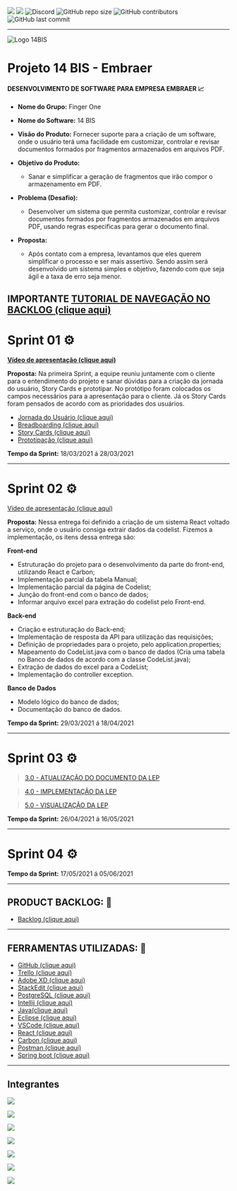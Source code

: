 
![](https://img.shields.io/badge/Java-ED8B00?style=for-the-badge&logo=java&logoColor=white)   ![](https://img.shields.io/badge/Spring-6DB33F?style=for-the-badge&logo=spring&logoColor=white) 
  ![Discord](https://img.shields.io/discord/816848656749297674?style=for-the-badge)    ![GitHub repo size](https://img.shields.io/github/repo-size/mateuscamargo/14bis?style=for-the-badge)  ![GitHub contributors](https://img.shields.io/github/contributors/mateuscamargo/14bis?style=for-the-badge) ![GitHub last commit](https://img.shields.io/github/last-commit/mateuscamargo/14bis?style=for-the-badge)   


 ---
![Logo 14BIS](https://github.com/mateuscamargo/14bis/blob/main/Sprint%2001/Logo/Logo.png) 

# Projeto 14 BIS - Embraer 

#### DESENVOLVIMENTO DE SOFTWARE PARA EMPRESA EMBRAER :chart_with_upwards_trend:

- **Nome do Grupo:** Finger One
- **Nome do Software:**  14 BIS
- **Visão do Produto:** Fornecer suporte para a criação de um software, onde o usuário terá uma facilidade em customizar, controlar e revisar documentos formados por fragmentos armazenados em arquivos PDF.
     
 - **Objetivo do Produto:** 
	  -   Sanar e simplificar a geração de fragmentos que irão compor o armazenamento em PDF.
  
- **Problema (Desafio):** 

	- Desenvolver um sistema que permita customizar, controlar e revisar documentos formados por fragmentos armazenados em arquivos PDF, usando regras especificas para gerar o documento final.

- **Proposta:**

	-   Após contato com a empresa, levantamos que eles querem simplificar o processo e ser mais assertivo. Sendo assim será desenvolvido um sistema simples e objetivo, fazendo com que seja ágil e a taxa de erro seja menor.

**IMPORTANTE**
[TUTORIAL DE NAVEGAÇÃO NO BACKLOG (clique aqui)](https://drive.google.com/file/d/1M6tj-AvHyw14xrYS4S1WNT2xYyuvYpj6/view?usp=sharing)
---

# Sprint 01 :gear:
**[Vídeo de apresentação (clique aqui)](https://drive.google.com/file/d/1z1kAAvrW83RMbLDnKUsQwPb9B3he_bMQ/view?usp=sharing)**


**Proposta:** Na primeira Sprint, a equipe reuniu juntamente com o cliente para o entendimento do projeto e sanar dúvidas para a criação da jornada do usuário, Story Cards e prototipar. No protótipo foram colocados os campos necessários para a apresentação para o cliente. Já os Story Cards foram pensados de acordo com as prioridades dos usuários.


- [Jornada do Usuário (clique aqui)](https://github.com/mateuscamargo/14bis/blob/main/Sprint%2001/Jornada%20do%20Usu%C3%A1rio/Jornada%20do%20Usu%C3%A1rio.pdf)
- [Breadboarding (clique aqui)](https://github.com/mateuscamargo/14bis/blob/main/Sprint%2001/Breadboarding/Breadboarding.jpg)
- [Story Cards (clique aqui)](https://github.com/mateuscamargo/14bis/blob/main/Sprint%2001/Story%20Card/Story%20Card.pdf)
- [Prototipação (clique aqui)](https://xd.adobe.com/view/d9c94c80-0c3b-4e4c-b7ef-f79f48b58c8a-8c9a/?fullscreen&hints=on&target=_blank)


**Tempo da Sprint:** 18/03/2021 á 28/03/2021

---
# Sprint 02 :gear:

[Vídeo de apresentação (clique aqui)](https://drive.google.com/file/d/1lt3xcRcKnIKPIQOTp-l6H_UrTQgLrEW1/view?usp=sharing)


 **Proposta:** Nessa entrega foi definido a criação de um sistema React voltado a serviço, onde o usuário consiga extrair dados da codelist. Fizemos a implementação, os itens dessa entrega são: 

 **Front-end**
- Estruturação do projeto para o desenvolvimento da parte do front-end, utilizando React e Carbon;
- Implementação parcial da tabela Manual;
- Implementação parcial da página de Codelist;
- Junção do front-end com o banco de dados;
- Informar arquivo excel para extração do codelist pelo Front-end.

**Back-end**
- Criação e estruturação do Back-end;
- Implementação de resposta da API para utilização das requisições;
- Definição de propriedades para o projeto, pelo application.properties;
- Mapeamento do CodeList.java com o banco de dados (Cria uma tabela no Banco de dados de acordo com a classe CodeList.java);
- Extração de dados do excel para a CodeList;
- Implementação do controller exception.

 **Banco de Dados**
- Modelo lógico do banco de dados;
- Documentação do banco de dados.

**Tempo da Sprint:** 29/03/2021 á 18/04/2021

---

# Sprint 03 :gear:

<blockquote class="trello-card"><a href="https://trello.com/c/LwIRvx1c/20-30-atualiza%C3%A7%C3%A3o-do-documento-da-lep">3.0 - ATUALIZAÇÃO DO DOCUMENTO DA LEP</a></blockquote><script src="https://p.trellocdn.com/embed.min.js"></script>

<blockquote class="trello-card"><a href="https://trello.com/c/Sq9lLHQf/21-40-implementa%C3%A7%C3%A3o-da-lep">4.0 - IMPLEMENTAÇÃO DA LEP</a></blockquote><script src="https://p.trellocdn.com/embed.min.js"></script>

<blockquote class="trello-card"><a href="https://trello.com/c/4xwvYBhO/22-50-visualiza%C3%A7%C3%A3o-da-lep">5.0 - VISUALIZAÇÃO DA LEP</a></blockquote><script src="https://p.trellocdn.com/embed.min.js"></script>


**Tempo da Sprint:** 26/04/2021 á 16/05/2021

---

# Sprint 04 :gear:




**Tempo da Sprint:** 17/05/2021 á 05/06/2021

---

## PRODUCT BACKLOG: :book: 


 - [Backlog (clique aqui)](https://trello.com/b/aNkC5KBo/fingerone)


---
## FERRAMENTAS UTILIZADAS: :wrench:
 - [GitHub (clique aqui)](https://trello.com/b/EW0XA8qH/finger-one)
 - [Trello (clique aqui)](https://trello.com/pt-BR)
 - [Adobe XD (clique aqui)](https://www.adobe.com/br/products/xd.html)
 - [StackEdit (clique aqui)]( https://stackedit.io/)
 - [PostgreSQL (clique aqui)](https://www.postgresql.org/)
 - [Intellij (clique aqui)](https://www.jetbrains.com/pt-br/idea/)
 - [Java(clique aqui)](https://www.oracle.com/br/java/technologies/javase/javase-jdk8-downloads.html)
 - [Eclipse (clique aqui)](https://www.eclipse.org/downloads/)
 - [VSCode (clique aqui)](https://code.visualstudio.com/download)
 - [React (clique aqui)](https://react-cn.github.io/react/downloads.html)
 - [Carbon (clique aqui)](https://www.carbondesignsystem.com/designing/kits/sketch/)
 - [Postman (clique aqui)](https://www.postman.com/downloads/)
 - [Spring boot (clique aqui)](https://spring.io/)

---

## Integrantes    

<a href="https://www.linkedin.com/in/helen-alevato/"> <img src= "https://img.shields.io/badge/P.O.:%20Helen Alevato Rodrigues (Front end)-Linkedin-blue"> </a> 

<a href="https://www.linkedin.com/in/vitorassen/"> <img src= "https://img.shields.io/badge/Scrum Master:%20Vitor Assen (Front end)-Linkedin-blue"> </a> 

<a href="https://www.linkedin.com/in/mateuscamargolima/"> <img src= "https://img.shields.io/badge/Mateus Camargo%20(Front end)-Linkedin-blue"> </a> 

<a href="https://www.linkedin.com/in/carlos-henrique-54754a99/"> <img src= "https://img.shields.io/badge/Carlos Henrique%20(Back end)-Linkedin-blue"> </a> 

<a href="https://www.linkedin.com/in/flavioapereira/"> <img src= "https://img.shields.io/badge/Flávio Alessandro Pereira%20(Back end)-Linkedin-blue"> </a> 

<a href="https://www.linkedin.com/in/rangel-andrade-38130b65/"> <img src= "https://img.shields.io/badge/Rangel Andrade%20(Banco de Dados)-Linkedin-blue"> </a>

<a href="https://www.linkedin.com/in/jos%C3%A9-francisco-forneiro-junior/"> <img src= "https://img.shields.io/badge/José Francisco Forneiro Junior%20(Banco de Dados)-Linkedin-blue"> </a> 



<!--stackedit_data:
eyJoaXN0b3J5IjpbLTY0Mzk2MTY5NywtMTM2NTMxNzgxMSwxOD
c1MDI4NDczXX0=
-->
